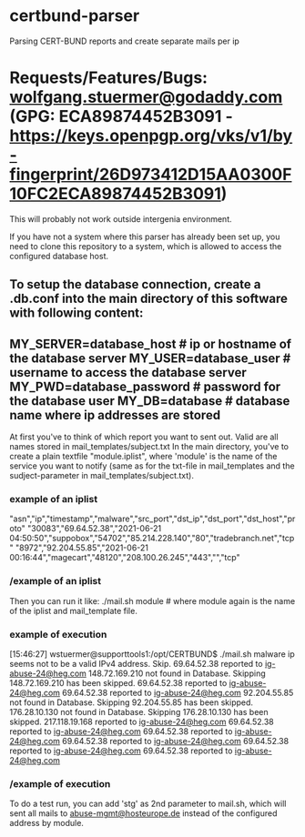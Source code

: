 # certbund-parser
Parsing CERT-BUND reports and create separate mails per ip
# Requests/Features/Bugs: wolfgang.stuermer@godaddy.com (GPG: ECA89874452B3091 - https://keys.openpgp.org/vks/v1/by-fingerprint/26D973412D15AA0300F10FC2ECA89874452B3091)

This will probably not work outside intergenia environment.

If you have not a system where this parser has already been set up, you need to clone this repository to a system, which is allowed to access the configured database host.

To setup the database connection, create a .db.conf into the main directory of this software with following content:
---
MY_SERVER=database_host # ip or hostname of the database server
MY_USER=database_user # username to access the database server
MY_PWD=database_password # password for the database user
MY_DB=database # database name where ip addresses are stored
---

At first you've to think of which report you want to sent out. Valid are all names stored in mail_templates/subject.txt
In the main directory, you've to create a plain textfile "module.iplist", where 'module' is the name of the service you want to notify (same as for the txt-file in mail_templates and the sudject-parameter in mail_templates/subject.txt).

### example of an iplist ###
"asn","ip","timestamp","malware","src_port","dst_ip","dst_port","dst_host","proto"
"30083","69.64.52.38","2021-06-21 04:50:50","suppobox","54702","85.214.228.140","80","tradebranch.net","tcp"
"8972","92.204.55.85","2021-06-21 00:16:44","magecart","48120","208.100.26.245","443","","tcp"
### /example of an iplist ###

Then you can run it like:
./mail.sh module # where module again is the name of the iplist and mail_template file.

### example of execution ###
[15:46:27] wstuermer@supporttools1:/opt/CERTBUND$ ./mail.sh malware
ip seems not to be a valid IPv4 address. Skip.
69.64.52.38 reported to ig-abuse-24@heg.com
148.72.169.210 not found in Database. Skipping
148.72.169.210 has been skipped.
69.64.52.38 reported to ig-abuse-24@heg.com
69.64.52.38 reported to ig-abuse-24@heg.com
92.204.55.85 not found in Database. Skipping
92.204.55.85 has been skipped.
176.28.10.130 not found in Database. Skipping
176.28.10.130 has been skipped.
217.118.19.168 reported to ig-abuse-24@heg.com
69.64.52.38 reported to ig-abuse-24@heg.com
69.64.52.38 reported to ig-abuse-24@heg.com
69.64.52.38 reported to ig-abuse-24@heg.com
69.64.52.38 reported to ig-abuse-24@heg.com
69.64.52.38 reported to ig-abuse-24@heg.com
### /example of execution ###

To do a test run, you can add 'stg' as 2nd parameter to mail.sh, which will sent all mails to abuse-mgmt@hosteurope.de instead of the configured address by module.
